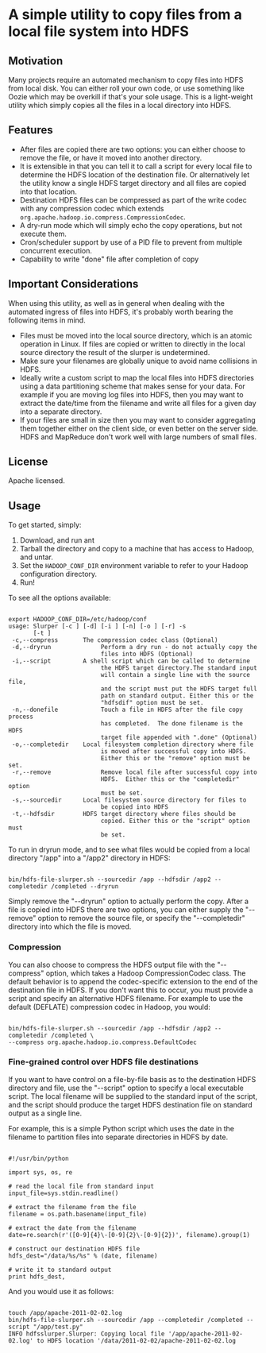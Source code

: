 A simple utility to copy files from a local file system into HDFS
===================================================================

## Motivation

Many projects require an automated mechanism to copy files into HDFS from local disk.  You can either
roll your own code, or use something like Oozie which may be overkill if that's your sole usage.
This is a light-weight utility which simply copies all the files in a local directory into HDFS.

## Features

* After files are copied there are two options:  you can either choose to remove the file, or have it moved
into another directory.
* It is extensible in that you can tell it to call a script for every local file to determine the
HDFS location of the destination file.  Or alternatively let the utility know a single HDFS target directory
and all files are copied into that location.
* Destination HDFS files can be compressed as part of the write codec with any compression codec which extends `org.apache.hadoop.io.compress.CompressionCodec`.
* A dry-run mode which will simply echo the copy operations, but not execute them.
* Cron/scheduler support by use of a PID file to prevent from multiple concurrent execution.
* Capability to write "done" file after completion of copy

## Important Considerations

When using this utility, as well as in general when dealing with the automated ingress of files into HDFS, it's probably
worth bearing the following items in mind.

* Files must be moved into the local source directory, which is an atomic operation in Linux.  If files are copied or
written to directly in the local source directory the result of the slurper is undetermined.
* Make sure your filenames are globally unique to avoid name collisions in HDFS.
* Ideally write a custom script to map the local files into HDFS directories using a data partitioning scheme that makes
 sense for your data.  For example if you are moving log files into HDFS, then you may want to extract the date/time from
 the filename and write all files for a given day into a separate directory.
*  If your files are small in size then you may want to consider aggregating them together either on the client side, or
even better on the server side.  HDFS and MapReduce don't work well with large numbers of small files.

## License

Apache licensed.

## Usage

To get started, simply:

1. Download, and run ant
2. Tarball the directory and copy to a machine that has access to Hadoop, and untar.
3. Set the `HADOOP_CONF_DIR` environment variable to refer to your Hadoop configuration directory.
4. Run!

To see all the options available:

<pre><code>
export HADOOP_CONF_DIR=/etc/hadoop/conf
usage: Slurper [-c <arg>] [-d] [-i <arg>] [-n] [-o <arg>] [-r] -s <arg>
       [-t <arg>]
 -c,--compress <arg>      The compression codec class (Optional)
 -d,--dryrun              Perform a dry run - do not actually copy the
                          files into HDFS (Optional)
 -i,--script <arg>        A shell script which can be called to determine
                          the HDFS target directory.The standard input
                          will contain a single line with the source file,
                          and the script must put the HDFS target full
                          path on standard output. Either this or the
                          "hdfsdif" option must be set.
 -n,--donefile            Touch a file in HDFS after the file copy process
                          has completed.  The done filename is the HDFS
                          target file appended with ".done" (Optional)
 -o,--completedir <arg>   Local filesystem completion directory where file
                          is moved after successful copy into HDFS.
                          Either this or the "remove" option must be set.
 -r,--remove              Remove local file after successful copy into
                          HDFS.  Either this or the "completedir" option
                          must be set.
 -s,--sourcedir <arg>     Local filesystem source directory for files to
                          be copied into HDFS
 -t,--hdfsdir <arg>       HDFS target directory where files should be
                          copied. Either this or the "script" option must
                          be set.
</code></pre>

To run in dryrun mode, and to see what files would be copied from a local directory "/app" into a "/app2" directory in HDFS:

<pre><code>
bin/hdfs-file-slurper.sh --sourcedir /app --hdfsdir /app2 --completedir /completed --dryrun
</code></pre>

Simply remove the "--dryrun" option to actually perform the copy.  After a file is copied into HDFS there are two options,
you can either supply the "--remove" option to remove the source file, or specify the "--completedir" directory into which
the file is moved.


### Compression

You can also choose to compress the HDFS output file with the "--compress" option, which takes a Hadoop CompressionCodec
class.  The default behavior is to append the codec-specific extension to the end of the destination file in HDFS.  If
you don't want this to occur, you must provide a script and specify an alternative HDFS filename.
For example to use the default (DEFLATE) compression codec in Hadoop, you would:

<pre><code>
bin/hdfs-file-slurper.sh --sourcedir /app --hdfsdir /app2 --completedir /completed \
--compress org.apache.hadoop.io.compress.DefaultCodec
</code></pre>

### Fine-grained control over HDFS file destinations

If you want to have control on a file-by-file basis as to the destination HDFS directory and file, use the
"--script" option to specify a local executable script.  The local filename will be supplied to the standard input
of the script, and the script should produce the target HDFS destination file on standard output as a single line.

For example, this is a simple Python script which uses the date in the filename to partition files into separate
directories in HDFS by date.

<pre><code>
#!/usr/bin/python

import sys, os, re

# read the local file from standard input
input_file=sys.stdin.readline()

# extract the filename from the file
filename = os.path.basename(input_file)

# extract the date from the filename
date=re.search(r'([0-9]{4}\-[0-9]{2}\-[0-9]{2})', filename).group(1)

# construct our destination HDFS file
hdfs_dest="/data/%s/%s" % (date, filename)

# write it to standard output
print hdfs_dest,
</code></pre>

And you would use it as follows:

<pre><code>
touch /app/apache-2011-02-02.log
bin/hdfs-file-slurper.sh --sourcedir /app --completedir /completed --script "/app/test.py"
INFO hdfsslurper.Slurper: Copying local file '/app/apache-2011-02-02.log' to HDFS location '/data/2011-02-02/apache-2011-02-02.log
</code></pre>

